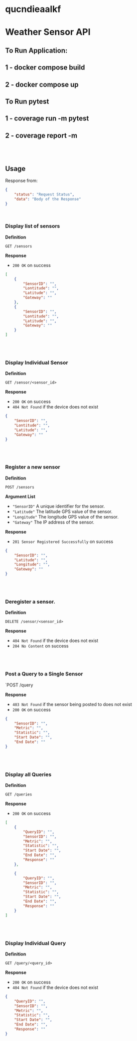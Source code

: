 # qucndieaalkf

# Weather Sensor API

## To Run Application:

## 1 - docker compose build
## 2 - docker compose up

## To Run pytest

## 1 - coverage run -m pytest
## 2 - coverage report -m

<br>
<br>

## Usage

Response from:

```json
{
    "status": "Request Status",
    "data": "Body of the Response"
}
```
<br>

### Display list of sensors

**Definition**

`GET /sensors`

**Response**

- `200 OK` on success

```json
[
    {
        "SensorID": "",
        "Lontitude": "",
        "Latitude": "",
        "Gateway": ""
    },
    {
        "SensorID": "",
        "Lontitude": "",
        "Latitude": "",
        "Gateway": ""
    }
]
```
<br>
<br>

### Display Individual Sensor

**Definition**

`GET /sensor/<sensor_id>`

**Response**

- `200 OK` on success
- `404 Not Found` if the device does not exist

```json
{
    "SensorID": "",
    "Lontitude": "",
    "Latitude": "",
    "Gateway": ""
}
```

<br>
<br>

### Register a new sensor

**Definition**

`POST /sensors`

**Argument List**

- `"SensorID"`  A unique identifier for the sensor.
- `"Latitude"`  The latitude GPS value of the sensor.
- `"Longitude"` The longitude GPS value of the sensor.
- `"Gateway"`   The IP address of the sensor.

**Response**

- `201 Sensor Registered Successfully` on success

```json
{
    "SensorID": "",
    "Latitude": "",
    "Longitude": "",
    "Gateway": ""
}
```
<br>
<br>

### Deregister a sensor.

**Definition**

`DELETE /sensor/<sensor_id>`

**Response**

- `404 Not Found` if the device does not exist
- `204 No Content` on success


<br>
<br>

### Post a Query to a Single Sensor

`POST /query

**Response**

- `403 Not Found` if the sensor being posted to does not exist
- `200 OK` on success

```json
{
    "SensorID": "",
    "Metric": "",
    "Statistic": "",
    "Start Date": "",
    "End Date": ""
}
```
<br>
<br>

### Display all Queries

**Definition**

`GET /queries`

**Response**

- `200 OK` on success

```json
[
    {
        "QueryID": "",
        "SensorID": "",
        "Metric": "",
        "Statistic": "",
        "Start Date": "",
        "End Date": "",
        "Response": ""
    },

    {
        "QueryID": "",
        "SensorID": "",
        "Metric": "",
        "Statistic": "",
        "Start Date": "",
        "End Date": "",
        "Response": ""
    }
]
```
<br>
<br>

### Display Individual Query

**Definition**

`GET /query/<query_id>`

**Response**

- `200 OK` on success
- `404 Not Found` if the device does not exist

```json
{
    "QueryID": "",
    "SensorID": "",
    "Metric": "",
    "Statistic": "",
    "Start Date": "",
    "End Date": "",
    "Response": ""
}
```
